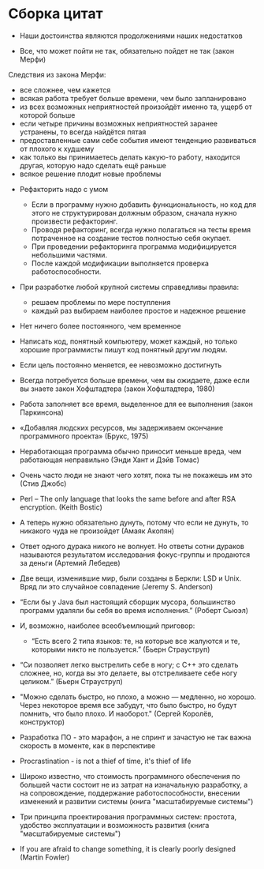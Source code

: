 # Сборка цитат  

* Наши достоинства являются продолжениями наших недостатков  

* Все, что может пойти не так, обязательно пойдет не так (закон Мерфи)  

Следствия из закона Мерфи:  
 - все сложнее, чем кажется  
 - всякая работа требует больше времени, чем было запланировано  
 - из всех возможных неприятностей произойдёт именно та, ущерб от которой больше  
 - если четыре причины возможных неприятностей заранее устранены, то всегда найдётся пятая  
 - предоставленные сами себе события имеют тенденцию развиваться от плохого к худшему  
 - как только вы принимаетесь делать какую-то работу, находится другая, которую надо сделать ещё раньше  
 - всякое решение плодит новые проблемы  

* Рефакторить надо с умом  
    - Если в программу нужно добавить функциональность,
    но код для этого не структурирован должным образом, сначала нужно произвести рефакторинг.  
    - Проводя рефакторинг, всегда нужно полагаться на тесты
    время потраченное на создание тестов полностью себя окупает.  
    - При проведении рефакторинга программа модифицируется небольшими частями.
    - После каждой модификации выполняется проверка работоспособности.

* При разработке любой крупной системы справедливы правила:
    - решаем проблемы по мере поступления
    - каждый раз выбираем наиболее простое и надежное решение

* Нет ничего более постоянного, чем временное

* Написать код, понятный компьютеру, может каждый, но только хорошие программисты пишут код понятный другим людям.  

* Если цель постоянно меняется, ее невозможно достигнуть  

* Всегда потребуется больше времени, чем вы ожидаете, даже если вы знаете закон Хофштадтера (закон Хофштадтера, 1980)  

* Работа заполняет все время, выделенное для ее выполнения (закон Паркинсона)  

* «Добавляя людских ресурсов, мы задерживаем окончание программного проекта» (Брукс, 1975)  

* Неработающая программа обычно приносит меньше вреда, чем работающая неправильно (Энди Хант и Дэйв Томас)  

* Очень часто люди не знают чего хотят, пока ты не покажешь им это (Стив Джобс)  

* Perl – The only language that looks the same before and after RSA encryption. (Keith Bostic)  

* А теперь нужно обязательно дунуть, потому что если не дунуть, то никакого чуда не произойдет (Амаяк Акопян)  

* Ответ одного дурака никого не волнует. Но ответы сотни дураков называются результатом исследования фокус-группы и продаются за деньги (Артемий Лебедев)  

* Две вещи, изменившие миp, были созданы в Беpкли: LSD и Unix. Вряд ли это случайное совпадение (Jeremy S. Anderson)  

* “Если бы у Java был настоящий сборщик мусора, большинство программ удаляли бы себя во время исполнения.” (Роберт Сьюэл)  

* И, возможно, наиболее всеобъемлющий приговор:  
    - “Есть всего 2 типа языков: те, на которые все жалуются и те, которыми никто не пользуется.” (Бьерн Страуструп)  

* “Си позволяет легко выстрелить себе в ногу; с C++ это сделать сложнее, но, когда вы это делаете, вы отстреливаете себе ногу целиком.” (Бьерн Страуструп)  
* "Можно сделать быстро, но плохо, а можно — медленно, но хорошо. Через некоторое время все забудут, что было быстро, но будут помнить, что было плохо. И наоборот." (Сергей Королёв, конструктор)  

* Разработка ПО - это марафон, а не спринт и зачастую не так важна скорость в моменте, как в перспективе

* Procrastination - is not a thief of time, it's thief of life  

* Широко известно, что стоимость программного обеспечения по большей части состоит не из затрат на изначальную разработку, а на сопровождение, поддержание работоспособности, внесении изменений и развитии системы (книга "масштабируемые системы")  
* Три принципа проектирования программных систем: простота, удобство эксплуатации  и возможность развития (книга "масштабируемые системы")  

* If you are afraid to change something, it is clearly poorly designed (Martin Fowler)  
